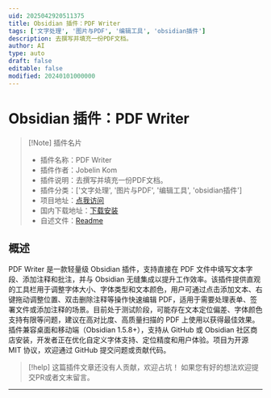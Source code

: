 ```yaml
---
uid: 2025042920511375
title: Obsidian 插件：PDF Writer
tags: ['文字处理', '图片与PDF', '编辑工具', 'obsidian插件']
description: 去撰写并填充一份PDF文档。
author: AI
type: auto
draft: false
editable: false
modified: 20240101000000
---
```


# Obsidian 插件：PDF Writer

> [!Note] 插件名片
> - 插件名称：PDF Writer
> - 插件作者：Jobelin Kom
> - 插件说明：去撰写并填充一份PDF文档。
> - 插件分类：['文字处理', '图片与PDF', '编辑工具', 'obsidian插件']
> - 项目地址：[点我访问](https://github.com/jkom4/obsidian-pdf-writer)
> - 国内下载地址：[下载安装](https://pkmer.cn/products/plugin/pluginMarket/?pdf-writer)
> - 自述文件：[Readme](https://ghproxy.net/https://raw.githubusercontent.com/jkom4/obsidian-pdf-writer/main/README.md)



## 概述

PDF Writer 是一款轻量级 Obsidian 插件，支持直接在 PDF 文件中填写文本字段、添加注释和批注，并与 Obsidian 无缝集成以提升工作效率。该插件提供直观的工具栏用于调整字体大小、字体类型和文本颜色，用户可通过点击添加文本、右键拖动调整位置、双击删除注释等操作快速编辑 PDF，适用于需要处理表单、签署文件或添加注释的场景。目前处于测试阶段，可能存在文本定位偏差、字体颜色支持有限等问题，建议在高对比度、高质量扫描的 PDF 上使用以获得最佳效果。插件兼容桌面和移动端（Obsidian 1.5.8+），支持从 GitHub 或 Obsidian 社区商店安装，开发者正在优化自定义字体支持、定位精度和用户体验。项目为开源 MIT 协议，欢迎通过 GitHub 提交问题或贡献代码。


> [!help] 
> 这篇插件文章还没有人贡献，欢迎占坑！
> 如果您有好的想法欢迎提交PR或者文末留言。
> 

---



